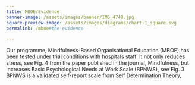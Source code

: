 ```yaml
---
title: MBOE/Evidence
banner-image: /assets/images/banner/IMG_4748.jpg
square-preview-image: /assets/images/diagrams/chart-1_square.svg
permalink: /mboe#the-evidence

---
```


Our programme, Mindfulness-Based Organisational Education (MBOE) has been tested under trial conditions with hospitals staff. It not only reduces stress, see Fig. 4 from the paper published in the journal, Mindfulness, but increases Basic Psychological Needs at Work Scale (BPNWS), see Fig. 3. BPNWS is a validated self-report scale from Self Determination Theory,